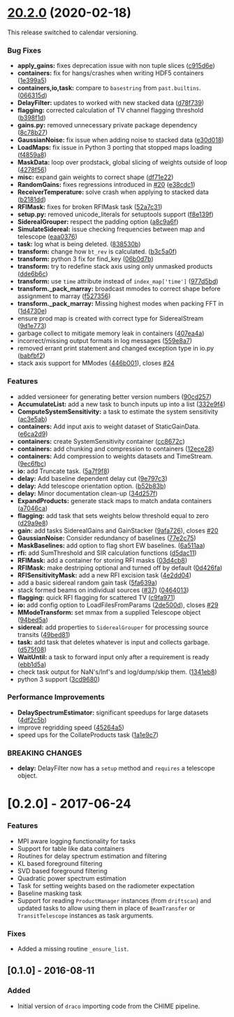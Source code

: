 # [20.2.0](https://github.com/radiocosmology/draco/compare/v0.2.0...v20.2.0) (2020-02-18)

This release switched to calendar versioning.

### Bug Fixes

* **apply_gains:** fixes deprecation issue with non tuple slices ([c915d6e](https://github.com/radiocosmology/draco/commit/c915d6e388db7dba8e7540f5d4ddbfa2c6d1e086))
* **containers:** fix for hangs/crashes when writing HDF5 containers ([1e399a5](https://github.com/radiocosmology/draco/commit/1e399a523b439f69f6f3d2fe28306e5d3546a499))
* **containers,io,task:** compare to `basestring` from `past.builtins`. ([066315d](https://github.com/radiocosmology/draco/commit/066315d3a8d46c726b015c9a61dbbc8dcf579191))
* **DelayFilter:** updates to worked with new stacked data ([d78f739](https://github.com/radiocosmology/draco/commit/d78f739d57905b6cf8ee35eafee8b1f571478b4d))
* **flagging:** corrected calculation of TV channel flagging threshold ([b398f1d](https://github.com/radiocosmology/draco/commit/b398f1df7c13fef55a1103599514ba4252446c77))
* **gains.py:** removed unnecessary private package dependency ([8c78b27](https://github.com/radiocosmology/draco/commit/8c78b2715b40099f1cc791a83100c627afb59525))
* **GaussianNoise:** fix issue when adding noise to stacked data ([e30d018](https://github.com/radiocosmology/draco/commit/e30d0186de73ed256ce75620c691f9556752b184))
* **LoadMaps:** fix issue in Python 3 porting that stopped maps loading ([f4859a8](https://github.com/radiocosmology/draco/commit/f4859a8e45149a61984a52310fbffeb81a53eaf2))
* **MaskData:** loop over prodstack, global slicing of weights outside of loop ([4278f56](https://github.com/radiocosmology/draco/commit/4278f5602a953c17ff5b68fbd678788b954a61c6))
* **misc:** expand gain weights to correct shape ([df71e22](https://github.com/radiocosmology/draco/commit/df71e22fc14788b8635b92d093d7e4f8bbf60cb5))
* **RandomGains:** fixes regressions introduced in [#20](https://github.com/radiocosmology/draco/issues/20) ([e38cdc1](https://github.com/radiocosmology/draco/commit/e38cdc194c5c5aa6cec20f13951ac6fe6006a715))
* **ReceiverTemperature:** solve crash when applying to stacked data ([b2181dd](https://github.com/radiocosmology/draco/commit/b2181dd3c149453d2d33a93e0ee45379851040b9))
* **RFIMask:** fixes for broken RFIMask task ([52a7c31](https://github.com/radiocosmology/draco/commit/52a7c31426e2968bc4c60c76e0337f3ec7098720))
* **setup.py:** removed unicode_literals for setuptools support ([f8e139f](https://github.com/radiocosmology/draco/commit/f8e139f9da66270770c334776c0e1ede10fafb08))
* **SiderealGrouper:** respect the padding option ([a8c9a6f](https://github.com/radiocosmology/draco/commit/a8c9a6f7820437b55372889db1b48783212fa00d))
* **SimulateSidereal:** issue checking frequencies between map and telescope ([eaa0376](https://github.com/radiocosmology/draco/commit/eaa0376fbbdbe06772cbcba0fd6bbd8a28145fb5))
* **task:** log what is being deleted. ([838530b](https://github.com/radiocosmology/draco/commit/838530b3ca7fb74835d7253dbcf0580f5ad4f6dc))
* **transform:** change how `bt_rev` is calculated. ([b3c5a0f](https://github.com/radiocosmology/draco/commit/b3c5a0f1813561c227b3460044661f9db9f9a38f))
* **transform:** python 3 fix for find_key ([06b0d7b](https://github.com/radiocosmology/draco/commit/06b0d7bd7bbbb8666b53c0a2ed73134dd8419983))
* **transform:** try to redefine stack axis using only unmasked products ([dde6b6c](https://github.com/radiocosmology/draco/commit/dde6b6c128eca3adf41b04eef65404550b37b0c4))
* **transform:** use `time` attribute instead of `index_map['time']` ([977d5bd](https://github.com/radiocosmology/draco/commit/977d5bdb620c0d810bb52f0e08a01b6f44d7f57b))
* **transform._pack_marray:** broadcast mmodes to correct shape before assignment to marray ([f527356](https://github.com/radiocosmology/draco/commit/f52735643379917629dbdcfa72b6aa0be2798268))
* **transform._pack_marray:** Missing highest modes when packing FFT in ([1d4730e](https://github.com/radiocosmology/draco/commit/1d4730e99796bf43d873f7ecae738aa6aef90329))
* ensure prod map is created with correct type for SiderealStream ([9d1e773](https://github.com/radiocosmology/draco/commit/9d1e773e1b9d163a9dddd0e0185f20358b566555))
* garbage collect to mitigate memory leak in containers ([407ea4a](https://github.com/radiocosmology/draco/commit/407ea4acdef9f1aaec72d203d68a219c20f16400))
* incorrect/missing output formats in log messages ([559e8a7](https://github.com/radiocosmology/draco/commit/559e8a7cbfca105f374f29f52440aaded250cca8))
* removed errant print statement and changed exception type in io.py ([babfbf2](https://github.com/radiocosmology/draco/commit/babfbf22773932e6a8d9161081da15380b881610))
* stack axis support for MModes ([446b001](https://github.com/radiocosmology/draco/commit/446b0010d8f157e85af0acb1ed01dc501b6147d8)), closes [#24](https://github.com/radiocosmology/draco/issues/24)


### Features

* added versioneer for generating better version numbers ([90cd257](https://github.com/radiocosmology/draco/commit/90cd25793c9403f5565fc767eef5107492bd603b))
* **AccumulateList:** add a new task to bunch inputs up into a list ([332e9f4](https://github.com/radiocosmology/draco/commit/332e9f48fed39a05d25c76f666cbf187cd08c1a6))
* **ComputeSystemSensitivity:** a task to estimate the system sensitivity ([ac3e5ab](https://github.com/radiocosmology/draco/commit/ac3e5ab8dd44cb8d9b22145fd179222ea9c52283))
* **containers:** Add input axis to weight dataset of StaticGainData. ([e6ca2d9](https://github.com/radiocosmology/draco/commit/e6ca2d9423de004c1cc5acb6fd4e80617d3b3ba2))
* **containers:** create SystemSensitivity container ([cc8672c](https://github.com/radiocosmology/draco/commit/cc8672c0c174e411014921b575656c329b367ae5))
* **containers:** add chunking and compression to containers ([12ece28](https://github.com/radiocosmology/draco/commit/12ece28ed2b1f542bbcfc33e899fe76415f7260a))
* **containers:** Add compression to weights datasets and TimeStream. ([9ec6fbc](https://github.com/radiocosmology/draco/commit/9ec6fbc604575082e518e35d87b541b4a362350a))
* **io:** add Truncate task. ([5a7f9f8](https://github.com/radiocosmology/draco/commit/5a7f9f8fb7570567e9cbb8100f9b666a79e0910a))
* **delay:** Add baseline dependent delay cut ([9e797c3](https://github.com/radiocosmology/draco/commit/9e797c3fe98917ecfba4401db34f2b7a868d5a0d))
* **delay:** Add telescope orientation option. ([b52b83b](https://github.com/radiocosmology/draco/commit/b52b83b1699897d41c02ee390101116e9954841a))
* **delay:** Minor documentation clean-up ([34d257f](https://github.com/radiocosmology/draco/commit/34d257fc1a57c9f0cb898975af65a14fd456c083))
* **ExpandProducts:** generate stack maps to match andata containers ([a7046ca](https://github.com/radiocosmology/draco/commit/a7046ca31a3d76a6aaa48ae8129f65b03d19c0b6))
* **flagging:** add task that sets weights below threshold equal to zero ([d29a9e8](https://github.com/radiocosmology/draco/commit/d29a9e8dde236d751dd177f6b433a2598b86aba8))
* **gain:** add tasks SiderealGains and GainStacker ([9afa726](https://github.com/radiocosmology/draco/commit/9afa726f99797984f4d1d6919b8f8eadf0623d82)), closes [#20](https://github.com/radiocosmology/draco/issues/20)
* **GaussianNoise:** Consider redundancy of baselines ([77e2c75](https://github.com/radiocosmology/draco/commit/77e2c7510e525ea8a97b3a1af106cc4141b7da1f))
* **MaskBaselines:** add option to flag short EW baselines. ([6a511aa](https://github.com/radiocosmology/draco/commit/6a511aa1aa20b5e1b3a39b32f6ae1b7307db6653))
* **rfi:** add SumThreshold and SIR calculation functions ([d5dac11](https://github.com/radiocosmology/draco/commit/d5dac116400b60e802eeb2f2b7357ee1f3d91b7e))
* **RFIMask:** add a container for storing RFI masks ([03d4cb8](https://github.com/radiocosmology/draco/commit/03d4cb8be507db5a215719264b86514893855ade))
* **RFIMask:** make destriping optional and turned off by default ([0d426fa](https://github.com/radiocosmology/draco/commit/0d426fac7cd93e4814da212c2f0e3f6427fdfa4d))
* **RFISensitivityMask:** add a new RFI excision task ([4e2dd04](https://github.com/radiocosmology/draco/commit/4e2dd04e2257c94ccbea016b3a4114ef5df59bdd))
* add a basic sidereal random gain task ([5fa639a](https://github.com/radiocosmology/draco/commit/5fa639a067e518a0cae1d5502c558ee9a67c7473))
* stack formed beams on individual sources ([#37](https://github.com/radiocosmology/draco/issues/37)) ([0464013](https://github.com/radiocosmology/draco/commit/0464013ab0db716a4c7afa2aba4b2e00b978c760))
* **flagging:** quick RFI flagging for scattered TV ([c9fa971](https://github.com/radiocosmology/draco/commit/c9fa971655ed97fb75e4e3ea55d0b0db91971caf))
* **io:** add config option to LoadFilesFromParams ([2de500d](https://github.com/radiocosmology/draco/commit/2de500db7f82b738dc8653307a5384cf60ebfc85)), closes [#29](https://github.com/radiocosmology/draco/issues/29)
* **MModeTransform:** set mmax from a supplied Telescope object ([94bed5a](https://github.com/radiocosmology/draco/commit/94bed5aeebd1b048015fefb0fc32e048492a94e4))
* **sidereal:** add properties to `SiderealGrouper` for processing source transits ([49bed81](https://github.com/radiocosmology/draco/commit/49bed8186d162003003128ca914476e7ec34ed2e))
* **task:** add task that deletes whatever is input and collects garbage. ([d575f08](https://github.com/radiocosmology/draco/commit/d575f08bd1965cb80d3d31adfd912c2d79901074))
* **WaitUntil:** a task to forward input only after a requirement is ready ([ebb1d5a](https://github.com/radiocosmology/draco/commit/ebb1d5ae94f765029c209dfc13451407b752a8a8))
* check task output for NaN's/Inf's and log/dump/skip them. ([1341eb8](https://github.com/radiocosmology/draco/commit/1341eb8cf6a6ab6fa23406d5d16943fd890b8011))
* python 3 support ([3cd9680](https://github.com/radiocosmology/draco/commit/3cd9680d910d7bd95b1c031e44bc809a3c19ce6e))


### Performance Improvements

* **DelaySpectrumEstimator:** significant speedups for large datasets ([4df2c5b](https://github.com/radiocosmology/draco/commit/4df2c5b94906a6e534927c8cf6eb09323ef8e523))
* improve regridding speed ([45264a5](https://github.com/radiocosmology/draco/commit/45264a593e50be3458694d21b192471d56c13d42))
* speed ups for the CollateProducts task ([1a1e9c7](https://github.com/radiocosmology/draco/commit/1a1e9c7e47aa48a441c89c1bae675cc5a600f9c4))


### BREAKING CHANGES

* **delay:** DelayFilter now has a `setup` method and `requires` a telescope object.


# [0.2.0] - 2017-06-24

### Features

* MPI aware logging functionality for tasks
* Support for table like data containers
* Routines for delay spectrum estimation and filtering
* KL based foreground filtering
* SVD based foreground filtering
* Quadratic power spectrum estimation
* Task for setting weights based on the radiometer expectation
* Baseline masking task
* Support for reading `ProductManager` instances (from `driftscan`) and updated
  tasks to allow using them in place of `BeamTransfer` or `TransitTelescope`
  instances as task arguments.

### Fixes

* Added a missing routine `_ensure_list`.


## [0.1.0] - 2016-08-11

### Added

* Initial version of `draco` importing code from the CHIME pipeline.
